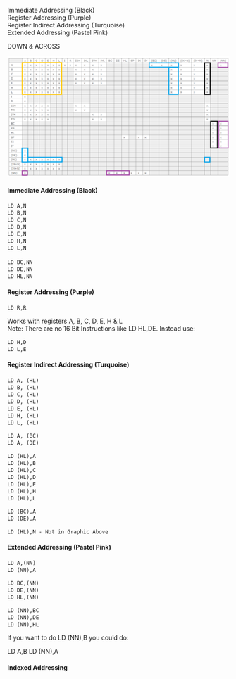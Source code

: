 
Immediate Addressing (Black)  
Register Addressing  (Purple)  
Register Indirect Addressing (Turquoise)  
Extended Addressing (Pastel Pink)

DOWN & ACROSS

![Image of Load Instructions](https://github.com/spectrumcomputing/ZX-Machine-Code/blob/main/Registers.PNG)

#### Immediate Addressing (Black)
```
LD A,N
LD B,N
LD C,N
LD D,N
LD E,N
LD H,N
LD L,N

LD BC,NN
LD DE,NN
LD HL,NN
```

#### Register Addressing  (Purple)
```
LD R,R
```
Works with registers A, B, C, D, E, H & L  
Note: There are no 16 Bit Instructions like LD HL,DE. Instead use:
```
LD H,D
LD L,E
```
#### Register Indirect Addressing (Turquoise)


```
LD A, (HL) 
LD B, (HL) 
LD C, (HL) 
LD D, (HL) 
LD E, (HL) 
LD H, (HL) 
LD L, (HL) 
```
```
LD A, (BC)
LD A, (DE)
```
```
LD (HL),A
LD (HL),B
LD (HL),C
LD (HL),D
LD (HL),E
LD (HL),H
LD (HL),L
```
```
LD (BC),A 
LD (DE),A 
```
```
LD (HL),N - Not in Graphic Above
```
#### Extended Addressing (Pastel Pink)
```
LD A,(NN)
LD (NN),A
```
```
LD BC,(NN)
LD DE,(NN)
LD HL,(NN)
```
```
LD (NN),BC
LD (NN),DE
LD (NN),HL
```
If you want to do LD (NN),B you could do:

LD A,B
LD (NN),A

#### Indexed Addressing
